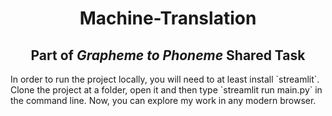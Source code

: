 <h1 align="center">Machine-Translation </h1>

<h2 align="center">Part of <i>Grapheme to Phoneme</i> Shared Task </h2>

 
<p>In order to run the project locally, you will need to at least install `streamlit`. Clone the project at a folder, open it 
and then type `streamlit run main.py` in the command line. Now, you can explore my work in any modern browser. </p>

